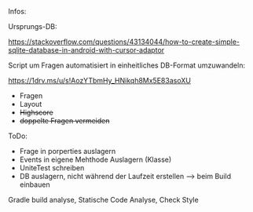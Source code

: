 Infos:

Ursprungs-DB:

https://stackoverflow.com/questions/43134044/how-to-create-simple-sqlite-database-in-android-with-cursor-adaptor

Script um Fragen automatisiert in einheitliches DB-Format umzuwandeln:

https://1drv.ms/u/s!AozYTbmHy_HNikqh8Mx5E83asoXU

* Fragen
* Layout
* ~~Highscore~~
* ~~doppelte Fragen vermeiden~~

ToDo:
* Frage in porperties auslagern
* Events in eigene Mehthode Auslagern (Klasse)
* UniteTest schreiben
* DB auslagern, nicht während der Laufzeit erstellen --> beim Build einbauen

Gradle build analyse, Statische Code Analyse, Check Style
